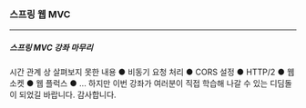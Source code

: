 <h3>스프링 웹 MVC</h3>
<hr/>
<h5>스프링 MVC 강좌 마무리</h5>

시간 관계 상 살펴보지 못한 내용
● 비동기 요청 처리
● CORS 설정
● HTTP/2
● 웹 소켓
● 웹 플럭스
● ...
하지만 이번 강좌가 여러분이 직접 학습해 나갈 수 있는 디딤돌이 되었길 바랍니다. 감사합니다.